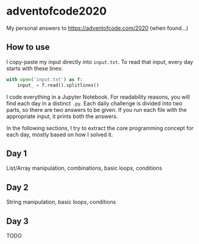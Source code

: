 # adventofcode2020
My personal answers to https://adventofcode.com/2020 (when found...)

## How to use
I copy-paste my input directly into `input.txt`. To read that input, every day starts with these lines:
``` python
with open('input.txt') as f:
    input_ = f.read().splitlines()
```
I code everything in a Jupyter Notebook. For readability reasons, you will find each day in a distinct `.py`. Each daily challenge is divided into two parts, so there are two answers to be given. If you run each file with the appropriate input, it prints both the answers.

In the following sections, I try to extract the core programming concept for each day, mostly based on how I solved it.

## Day 1

List/Array manipulation, combinations, basic loops, conditions

## Day 2

String manipulation, basic loops, conditions

## Day 3

TODO
